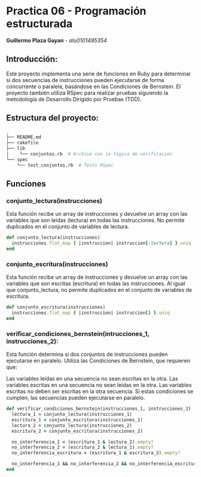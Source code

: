 # Practica 06 - Programación estructurada
**Guillermo Plaza Gayan** - *alu0101495354*

## Introducción:

Este proyecto implementa una serie de funciones en Ruby para determinar si dos secuencias de instrucciones pueden ejecutarse de forma concurrente o paralela, basándose en las Condiciones de Bernstein. El proyecto también utiliza RSpec para realizar pruebas siguiendo la metodología de Desarrollo Dirigido por Pruebas (TDD).

## Estructura del proyecto:

``` bash
.
├── README.md
├── rakefile
├── lib    
|    └── conjuntos.rb  # Archivo con la lógica de verificación
└── spec
    └── test_conjuntos.rb  # Tests RSpec
```

## Funciones

### conjunto_lectura(instrucciones)

Esta función recibe un array de instrucciones y devuelve un array con las variables que son leídas (lectura) en todas las instrucciones. No permite duplicados en el conjunto de variables de lectura.

``` rb
def conjunto_lectura(instrucciones)
  instrucciones.flat_map { |instruccion| instruccion[:lectura] }.uniq
end
```

### conjunto_escritura(instrucciones)

Esta función recibe un array de instrucciones y devuelve un array con las variables que son escritas (escritura) en todas las instrucciones. Al igual que conjunto_lectura, no permite duplicados en el conjunto de variables de escritura.

``` rb
def conjunto_escritura(instrucciones) 
  instrucciones.flat_map { |instruccion| instruccion[] }.uniq 
end
```

### verificar_condiciones_bernstein(intrucciones_1, instrucciones_2):

Esta función determina si dos conjuntos de instrucciones pueden ejecutarse en paralelo. Utiliza las Condiciones de Bernstein, que requieren que:

Las variables leídas en una secuencia no sean escritas en la otra.
Las variables escritas en una secuencia no sean leídas en la otra.
Las variables escritas no deben ser escritas en la otra secuencia.
Si estas condiciones se cumplen, las secuencias pueden ejecutarse en paralelo.

``` rb
def verificar_condiciones_bernstein(instrucciones_1, instrucciones_2)
  lectura_1 = conjunto_lectura(instrucciones_1)
  escritura_1 = conjunto_escritura(instrucciones_1)
  lectura_2 = conjunto_lectura(instrucciones_2)
  escritura_2 = conjunto_escritura(instrucciones_2)

  no_interferencia_1 = (escritura_1 & lectura_2).empty?
  no_interferencia_2 = (escritura_2 & lectura_1).empty?
  no_interferencia_escritura = (escritura_1 & escritura_2).empty?

  no_interferencia_1 && no_interferencia_2 && no_interferencia_escritura
end
```